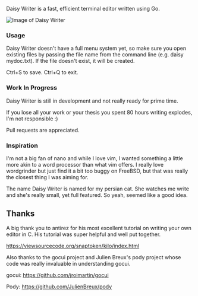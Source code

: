 Daisy Writer is a fast, efficient terminal editor written using Go. 

![Image of Daisy Writer](https://i.imgur.com/cg6dMkJ.png)

### Usage ###

Daisy Writer doesn't have a full menu system yet, so make sure you open existing files
by passing the file name from the command line (e.g. daisy mydoc.txt). If the file doesn't
exist, it will be created.

Ctrl+S to save. Ctrl+Q to exit.

### Work In Progress ###

Daisy Writer is still in development and not really ready for prime time. 

If you lose all your work or your thesis you spent 80 hours writing explodes,
I'm not responsible :)

Pull requests are appreciated. 

### Inspiration ###

I'm not a big fan of nano and while I love vim, I wanted something a little more akin
to a word processor than what vim offers. I really love wordgrinder but just find it a bit
too buggy on FreeBSD, but that was really the closest thing I was aiming for.

The name Daisy Writer is named for my persian cat. She watches me write and she's really
small, yet full featured. So yeah, seemed like a good idea.

## Thanks ##

A big thank you to antirez for his most excellent tutorial on writing your own editor in C. His 
tutorial was super helpful and well put together.

https://viewsourcecode.org/snaptoken/kilo/index.html

Also thanks to the gocui project and Julien Breux's pody project whose code was really invaluable in 
understanding gocui.

gocui:
https://github.com/jroimartin/gocui

Pody:
https://github.com/JulienBreux/pody

